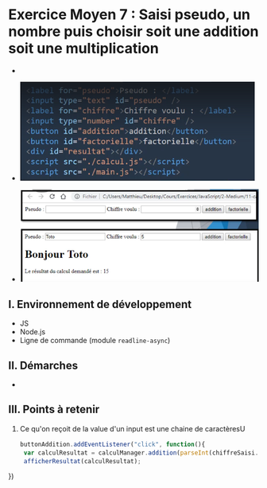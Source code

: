 # Exercice Moyen 7 : Saisi pseudo, un nombre puis choisir soit une addition soit une multiplication

-  
  
- ![capture exo7](ex7a.png)
- ![capture exo7](ex7b.png)

## I. Environnement de développement

* JS
* Node.js
* Ligne de commande (module `readline-async`)

## II. Démarches
- 


## III. Points à retenir

1. Ce qu'on reçoit de la value d'un input est une chaine de caractèresU
   ```js
   buttonAddition.addEventListener("click", function(){
    var calculResultat = calculManager.addition(parseInt(chiffreSaisi.value));
    afficherResultat(calculResultat);
})
   ```